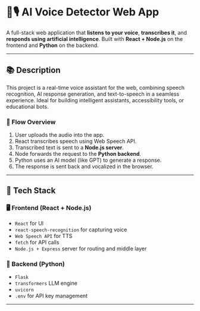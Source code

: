 # 🧠🎙️ AI Voice Detector Web App

A full-stack web application that **listens to your voice**, **transcribes it**, and **responds using artificial intelligence**. Built with **React + Node.js** on the frontend and **Python** on the backend.

---

## 📚 Description

This project is a real-time voice assistant for the web, combining speech recognition, AI response generation, and text-to-speech in a seamless experience. Ideal for building intelligent assistants, accessibility tools, or educational bots.

### 🔁 Flow Overview

1. User uploads the audio into the app.
2. React transcribes speech using Web Speech API.
3. Transcribed text is sent to a **Node.js server**.
4. Node forwards the request to the **Python backend**.
5. Python uses an AI model (like GPT) to generate a response.
6. The response is sent back and vocalized in the browser.

---

## 🧱 Tech Stack

### 🖥️ Frontend (React + Node.js)

- `React` for UI
- `react-speech-recognition` for capturing voice
- `Web Speech API` for TTS
- `fetch` for API calls
- `Node.js + Express` server for routing and middle layer

### 🧠 Backend (Python)

- `Flask`
- `transformers` LLM engine
- `uvicorn`
- `.env` for API key management

---
